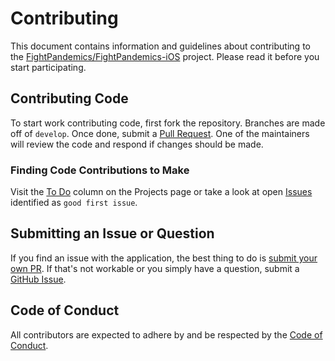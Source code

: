 # Contributing

This document contains information and guidelines about contributing to the [FightPandemics/FightPandemics-iOS](https://github.com/FightPandemics/FightPandemics-iOS/blob/chore/contributing-doc/CONTRIBUTING.md) project. Please read it before you start participating.

## Contributing Code

To start work contributing code, first fork the repository. Branches are made off of `develop`. Once done, submit a [Pull Request](https://github.com/FightPandemics/FightPandemics-iOS/pulls). One of the maintainers will review the code and respond if changes should be made.

### Finding Code Contributions to Make

Visit the [To Do](https://github.com/FightPandemics/FightPandemics-iOS/projects/1#column-9075564) column on the Projects page or take a look at open [Issues](https://github.com/FightPandemics/FightPandemics-iOS/contribute) identified as `good first issue`.

## Submitting an Issue or Question

If you find an issue with the application, the best thing to do is [submit your own PR](#contributing-code). If that's not workable or you simply have a question, submit a [GitHub Issue](https://github.com/FightPandemics/FightPandemics-iOS/issues).

## Code of Conduct

All contributors are expected to adhere by and be respected by the [Code of Conduct](https://github.com/FightPandemics/FightPandemics/blob/master/CODE_OF_CONDUCT.md).
